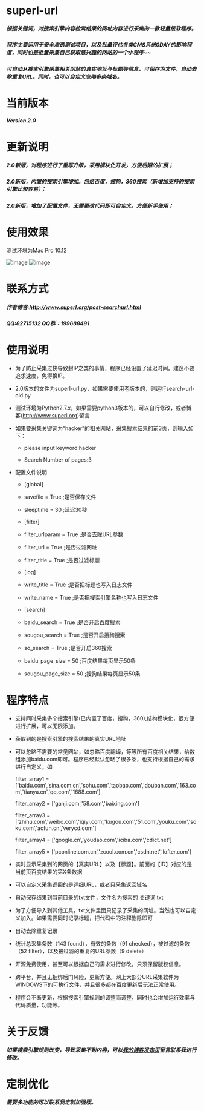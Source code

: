 # superl-url
##### 根据关键词，对搜索引擎内容检索结果的网址内容进行采集的一款轻量级软程序。
##### 程序主要运用于安全渗透测试项目，以及批量评估各类CMS系统0DAY的影响程度，同时也是批量采集自己获取感兴趣的网站的一个小程序~~
##### 可自动从搜索引擎采集相关网站的真实地址与标题等信息，可保存为文件，自动去除重复URL。同时，也可以自定义忽略多条域名。

# 当前版本
##### Version 2.0
  
# 更新说明
##### 2.0新版，对程序进行了重写升级，采用模块化开发，方便后期的扩展；
##### 2.0新版，内置的搜索引擎增加。包括百度，搜狗，360搜索（新增加支持的搜索引擎比较容易）；
##### 2.0新版，增加了配置文件，无需更改代码即可自定义。方便新手使用；


# 使用效果
测试环境为Mac Pro 10.12

![image](https://github.com/super-l/search-url/blob/master/run1.png)
![image](https://github.com/super-l/search-url/blob/master/run2.png)

# 联系方式

##### 作者博客:http://www.superl.org/post-searchurl.html

##### QQ:82715132    QQ群：199688491


# 使用说明

* 为了防止采集过快导致封IP之类的事情，程序已经设置了延迟时间。建议不要追求速度，免得换IP。

* 2.0版本的文件为superl-url.py，如果需要使用老版本的，则运行search-url-old.py

* 测试环境为Python2.7.x，如果需要python3版本的，可以自行修改，或者博客(http://www.superl.org)留言

* 如果要采集关键词为“hacker”的相关网站，采集搜索结果的前3页，则输入如下：

  * please input keyword:hacker

  * Search Number of pages:3
  
* 配置文件说明
  * [global]
  * savefile = True    ;是否保存文件
  * sleeptime = 30      ;延迟30秒

  * [filter]
  * filter_urlparam = True ;是否去除URL参数
  * filter_url = True      ;是否过滤网址
  * filter_title = True    ;是否过滤标题

  * [log]
  * write_title = True    ;是否把标题也写入日志文件
  * write_name = True     ;是否把搜索引擎名称也写入日志文件

  * [search]
  * baidu_search = True    ;是否开启百度搜索
  * sougou_search = True   ;是否开启搜狗搜索
  * so_search = True       ;是否开启360搜索
  * baidu_page_size = 50   ;百度结果每页显示50条
  * sougou_page_size = 50  ;搜狗结果每页显示50条

# 程序特点

* 支持同时采集多个搜索引擎(已内置了百度，搜狗，360),结构模块化，很方便进行扩展，可以无限添加。

* 获取到的是搜索引擎的搜索结果的真实URL地址

* 可以忽略不需要的常见网站，如忽略百度翻译，等等所有百度相关结果，给数组添加baidu.com即可。程序已经默认忽略了很多条，也支持根据自己的需求进行自定义。如

  filter_array1 = ['baidu.com','sina.com.cn','sohu.com','taobao.com','douban.com','163.com','tianya.cn','qq.com','1688.com']

  filter_array2 = ['ganji.com','58.com','baixing.com']

  filter_array3 = ['zhihu.com','weibo.com','iqiyi.com','kugou.com','51.com','youku.com','soku.com','acfun.cn','verycd.com']

  filter_array4 = ['google.cn','youdao.com','iciba.com','cdict.net']

  filter_array5 = ['pconline.com.cn','zcool.com.cn','csdn.net','lofter.com']
  
* 实时显示采集到的网页的【真实URL】以及【标题】。前面的【ID】对应的是当前页百度结果的第X条数据

* 可以自定义采集返回的是详细URL，或者只采集返回域名

* 自动保存结果到当前目录的txt文件，文件名为搜索的 关键词.txt 

* 为了方便导入到其他工具，txt文件里面只记录了采集的网址。当然也可以自定义加入。如果需要同时记录标题，把代码中的注释删除即可

* 自动去除重复记录

* 统计总采集条数（143 found），有效的条数（91 checked），被过滤的条数（52 filter），以及被过滤的重复的URL条数（9 delete）

* 开源免费使用，甚至可以根据自己的需求进行修改，只须保留版权信息。

* 跨平台，并且无捆绑后门风险，更新方便。网上大部分URL采集软件为WINDOWS下的可执行文件，并且很多都在百度更新后无法正常使用。

* 程序会不断更新，根据搜索引擎规则的调整而调整，同时也会增加运行效率与代码质量，功能等。


# 关于反馈

##### 如果搜索引擎规则改变，导致采集不到内容，可以[我的博客发布页](http://www.superl.org/post-searchurl.html)留言联系我进行修改。


# 定制优化

##### 需要多功能的可以联系我定制加强版。

